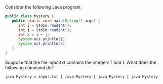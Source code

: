 Consider the following Java program.
```java
public class Mystery {
   public static void main(String[] args) {
      int i = StdIn.readInt();
      int j = StdIn.readInt();
      int k = i + j;
      System.out.println(j);
      System.out.println(k);
   }
}
```
Suppose that the file input.txt contains the integers 1 and 1. What does the following command do?
```
java Mystery < input.txt | java Mystery | java Mystery | java Mystery
```
